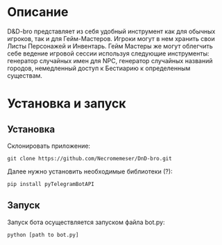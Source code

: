 # Описание
D&D-bro представляет из себя удобный инструмент как для обычных игроков, так и для Гейм-Мастеров. Игроки могут в нем хранить свои Листы Персонажей и Инвентарь. Гейм Мастеры же могут облегчить себе ведение игровой сессии используя следующие инструменты: генератор случайных имен для NPC, генератор случайных названий городов, немедленный доступ к Бестиарию к определенным существам.
# Установка и запуск
## Установка
Склонировать приложение:
```
git clone https://github.com/Necromemeser/DnD-bro.git
```
Далее нужно установить необходимые библиотеки (?):
```
pip install pyTelegramBotAPI
```
## Запуск
Запуск бота осуществляется запуском файла bot.py:
```
python [path to bot.py]
```
